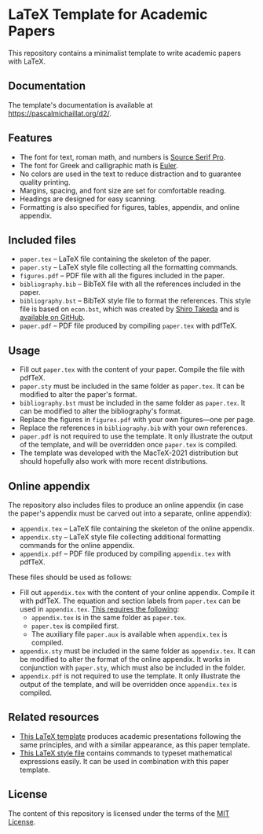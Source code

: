 # LaTeX Template for Academic Papers

This repository contains a minimalist template to write academic papers with LaTeX.

## Documentation

The template's documentation is available at https://pascalmichaillat.org/d2/.

## Features

+ The font for text, roman math, and numbers is [Source Serif Pro](https://fonts.google.com/specimen/Source+Serif+Pro).
+ The font for Greek and calligraphic math is [Euler](http://luc.devroye.org/fonts-26139.html).
+ No colors are used in the text to reduce distraction and to guarantee quality printing.
+ Margins, spacing, and font size are set for comfortable reading.
+ Headings are designed for easy scanning.
+ Formatting is also specified for figures, tables, appendix, and online appendix.

## Included files

+ `paper.tex` –  LaTeX file containing the skeleton of the paper.
+ `paper.sty` –  LaTeX style file collecting all the formatting commands.
+ `figures.pdf` – PDF file with all the figures included in the paper.
+ `bibliography.bib` – BibTeX file with all the references included in the paper.
+ `bibliography.bst` – BibTeX style file to format the references. This style file is based on `econ.bst`, which was created by [Shiro Takeda](https://shirotakeda.github.io) and is [available on GitHub](https://github.com/ShiroTakeda/econ-bst).
+ `paper.pdf` – PDF file produced by compiling `paper.tex` with pdfTeX.

## Usage

+ Fill out `paper.tex` with the content of your paper. Compile the file with pdfTeX.
+ `paper.sty` must be included in the same folder as `paper.tex`. It can be modified to alter the paper's format.
+ `bibliography.bst` must be included in the same folder as `paper.tex`. It can be modified to alter the bibliography's format.
+ Replace the figures in `figures.pdf` with your own figures—one per page.
+ Replace the references in `bibliography.bib` with your own references.
+ `paper.pdf` is not required to use the template. It only illustrate the output of the template, and will be overridden once `paper.tex` is compiled.
+ The template was developed with the MacTeX-2021 distribution but should hopefully also work with more recent distributions. 

## Online appendix

The repository also includes files to produce an online appendix (in case the paper's appendix must be carved out into a separate, online appendix): 

+ `appendix.tex` –  LaTeX file containing the skeleton of the online appendix.
+ `appendix.sty` –  LaTeX style file collecting additional formatting commands for the online appendix.
+ `appendix.pdf` – PDF file produced by compiling `appendix.tex` with pdfTeX.

These files should be used as follows:

+ Fill out `appendix.tex` with the content of your online appendix. Compile it with pdfTeX. The equation and section labels from `paper.tex` can be used in `appendix.tex`. [This requires the following](https://www.ctan.org/pkg/xr):
	* `appendix.tex` is in the same folder as `paper.tex`.
	* `paper.tex` is compiled first.
	* The auxiliary file `paper.aux` is available when `appendix.tex` is compiled.
+ `appendix.sty` must be included in the same folder as `appendix.tex`. It can be modified to alter the format of the online appendix. It works in conjunction with `paper.sty`, which must also be included in the folder. 
+ `appendix.pdf` is not required to use the template. It only illustrate the output of the template, and will be overridden once `appendix.tex` is compiled.

## Related resources

+ [This LaTeX template](https://github.com/pmichaillat/latex-presentation) produces  academic presentations following the same principles, and with a similar appearance, as this paper template. 
+ [This LaTeX style file](https://github.com/pmichaillat/latex-math) contains commands to typeset mathematical expressions easily. It can be used in combination with this paper template.

## License

The content of this repository is licensed under the terms of the [MIT License](https://opensource.org/license/mit-license-php/).
